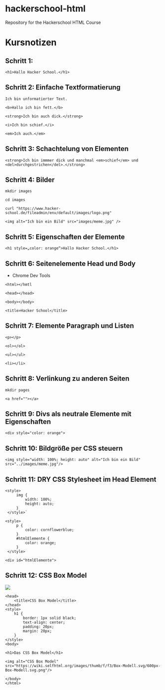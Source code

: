 # hackerschool-html
Repository for the Hackerschool HTML Course 

# Kursnotizen

## Schritt 1:

`<h1>Hallo Hacker School.</h1>`

## Schritt 2: Einfache Textformatierung

`Ich bin unformatierter Text.`

`<b>Hallo ich bin fett.</b>`

`<strong>Ich bin auch dick.</strong>`

`<i>Ich bin schief.</i>`

`<em>Ich auch.</em>`

## Schritt 3: Schachtelung von Elementen

`<strong>Ich bin immmer dick und manchmal <em>schief</em> und <del>durchgestrichen</del>.</strong>`

## Schritt 4: Bilder

`mkdir images`

`cd images`

`curl "https://www.hacker-school.de/fileadmin/env/default/images/logo.png"`

`<img alt="Ich bin ein Bild" src="images/meme.jpg" />`

## Schritt 5: Eigenschaften der Elemente

`<h1 style=„color: orange“>Hallo Hacker School.</h1>`

## Schritt 6: Seitenelemente Head und Body

- Chrome Dev Tools

`<html></hmtl`

`<head></head>`

`<body></body>`

`<title>Hacker School</title>`

## Schritt 7: Elemente Paragraph und Listen

`<p></p>`

`<ol></ol>`

`<ul></ul>`

`<li></li>`

## Schritt 8: Verlinkung zu anderen Seiten

`mkdir pages`

`<a href=""></a>`

## Schritt 9: Divs als neutrale Elemente mit Eigenschaften

`<div style="color: orange">`

## Schritt 10: Bildgröße per CSS steuern

`<img style="width: 100%; height: auto" alt="Ich bin ein Bild" src="../images/meme.jpg"/>`

## Schritt 11: DRY CSS Stylesheet im Head Element

    <style>
         img {
             width: 100%;
             height: auto;
         }
     </style>`
     
    <style>
         p {
             color: cornflowerblue;
         }
         #htmlElemente {
             color: orange;
         }
     </style>   
     
    <div id="htmlElemente">
    
## Schritt 12: CSS Box Model

<img src="https://wiki.selfhtml.org/images/thumb/f/f3/Box-Modell.svg/600px-Box-Modell.svg.png"/>


    <head>
        <title>CSS Box Model</title>
    </head>
    <style>
        h1 {
            border: 1px solid black;
            text-align: center;
            padding: 20px;
            margin: 20px;
        }
    </style>
    <body>
    
    <h1>Das CSS Box Model</h1>
    
    <img alt="CSS Box Model" src="https://wiki.selfhtml.org/images/thumb/f/f3/Box-Modell.svg/600px-Box-Modell.svg.png"/>
    
    </body>
    </html>    
     
